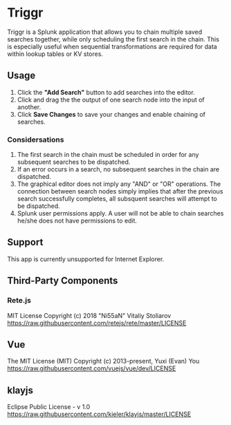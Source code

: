 # Triggr

Triggr is a Splunk application that allows you to chain multiple saved searches together, while only scheduling the first search in the chain. This is especially useful when sequential transformations are required for data within lookup tables or KV stores. 

## Usage

1. Click the **"Add Search"** button to add searches into the editor. 
2. Click and drag the the output of one search node into the input of another. 
3. Click **Save Changes** to save your changes and enable chaining of searches.  

### Considersations

1. The first search in the chain must be scheduled in order for any subsequent searches to be dispatched. 
2. If an error occurs in a search, no subsequent searches in the chain are dispatched.
3. The graphical editor does not imply any "AND" or "OR" operations. The connection between search nodes simply implies that after the previous search successfully completes, all subsquent searches will attempt to be dispatched. 
4. Splunk user permissions apply. A user will not be able to chain searches he/she does not have permissions to edit.  

## Support

This app is currently unsupported for Internet Explorer.

## Third-Party Components

### Rete.js

MIT License
Copyright (c) 2018 "Ni55aN" Vitaliy Stoliarov
https://raw.githubusercontent.com/retejs/rete/master/LICENSE

## Vue

The MIT License (MIT)
Copyright (c) 2013-present, Yuxi (Evan) You
https://raw.githubusercontent.com/vuejs/vue/dev/LICENSE

## klayjs

Eclipse Public License - v 1.0
https://raw.githubusercontent.com/kieler/klayjs/master/LICENSE